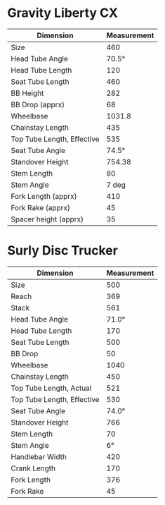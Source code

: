 # Gravity Liberty CX

| Dimension | Measurement |
| --------- | ----------- |
| Size | 460 |
| Head Tube Angle | 70.5° |
| Head Tube Length | 120 |
| Seat Tube Length | 460 |
| BB Height | 282 |
| BB Drop (apprx) | 68 |
| Wheelbase | 1031.8 |
| Chainstay Length | 435 |
| Top Tube Length, Effective | 535 |
| Seat Tube Angle | 74.5° |
| Standover Height | 754.38 |
| Stem Length | 80 |
| Stem Angle | 7 deg |
| Fork Length (apprx) | 410 |
| Fork Rake (apprx) | 45 |
| Spacer height (apprx) | 35 |

# Surly Disc Trucker

| Dimension | Measurement |
| --------- | ----------- |
| Size | 500 |
| Reach | 369 |
| Stack | 561 |
| Head Tube Angle | 71.0° |
| Head Tube Length | 170 |
| Seat Tube Length | 500 |
| BB Drop | 50 |
| Wheelbase | 1040 |
| Chainstay Length | 450 |
| Top Tube Length, Actual | 521 |
| Top Tube Length, Effective | 530 |
| Seat Tube Angle | 74.0° |
| Standover Height | 766 |
| Stem Length | 70 |
| Stem Angle | 6° |
| Handlebar Width | 420 |
| Crank Length | 170 |
| Fork Length | 376 |
| Fork Rake | 45 |
